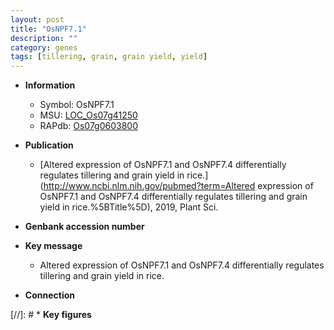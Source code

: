 ```yaml
---
layout: post
title: "OsNPF7.1"
description: ""
category: genes
tags: [tillering, grain, grain yield, yield]
---
```


* **Information**  
    + Symbol: OsNPF7.1  
    + MSU: [LOC_Os07g41250](http://rice.uga.edu/cgi-bin/ORF_infopage.cgi?orf=LOC_Os07g41250)  
    + RAPdb: [Os07g0603800](https://rapdb.dna.affrc.go.jp/locus/?name=Os07g0603800)  

* **Publication**  
    + [Altered expression of OsNPF7.1 and OsNPF7.4 differentially regulates tillering and grain yield in rice.](http://www.ncbi.nlm.nih.gov/pubmed?term=Altered expression of OsNPF7.1 and OsNPF7.4 differentially regulates tillering and grain yield in rice.%5BTitle%5D), 2019, Plant Sci.

* **Genbank accession number**  

* **Key message**  
    + Altered expression of OsNPF7.1 and OsNPF7.4 differentially regulates tillering and grain yield in rice.

* **Connection**  

[//]: # * **Key figures**  


